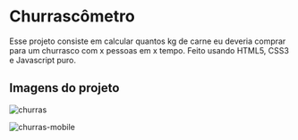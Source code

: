 # Churrascômetro
Esse projeto consiste em calcular quantos kg de carne eu deveria comprar para um churrasco com x pessoas em x tempo.
Feito usando HTML5, CSS3 e Javascript puro.

## Imagens do projeto
![churras](https://user-images.githubusercontent.com/58791888/160248832-91c900fc-36f8-460a-851c-0c1c67006ffb.png)

![churras-mobile](https://user-images.githubusercontent.com/58791888/160248902-ea3a6aa3-17ee-4d72-bf39-e6061b469b47.png)
